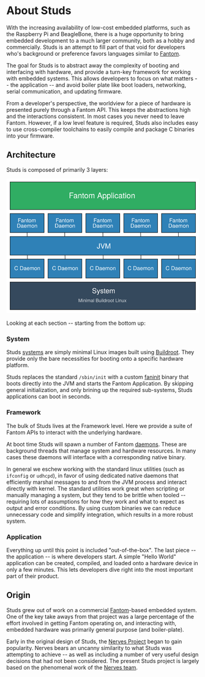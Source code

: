 # About Studs

[fantom]: http://fantom.org

With the increasing availability of low-cost embedded platforms, such as the
Raspberry Pi and BeagleBone, there is a huge opportunity to bring embedded
development to a much larger community, both as a hobby and commercially. Studs
is an attempt to fill part of that void for developers who's background or
preference favors languages similar to [Fantom][fantom].

The goal for Studs is to abstract away the complexity of booting and
interfacing with hardware, and provide a turn-key framework for working with
embedded systems. This allows developers to focus on what matters -- the
application -- and avoid boiler plate like boot loaders, networking, serial
communication, and updating firmware.

From a developer's perspective, the worldview for a piece of hardware is
presented purely through a Fantom API. This keeps the abstractions high and the
interactions consistent. In most cases you never need to leave Fantom. However,
if a low level feature is required, Studs also includes easy to use
cross-compiler toolchains to easily compile and package C binaries into your
firmware.

## Architecture

Studs is composed of primarily 3 layers:

![Studs Architecture](StudsArch.svg)

Looking at each section -- starting from the bottom up:

### System

[system]:  Systems.html
[br]:      https://buildroot.org
[faninit]: faninit.html
[daemons]: Daemons.html

Studs [systems][system] are simply minimal Linux images built using
[Buildroot][br]. They provide only the bare necessities for booting onto a
specific hardware platform.

Studs replaces the standard `/sbin/init` with a custom [faninit][faninit]
binary that boots directly into the JVM and starts the Fantom Application. By
skipping general initialization, and only brining up the required sub-systems,
Studs applications can boot in seconds.

### Framework

The bulk of Studs lives at the Framework level. Here we provide a suite of
Fantom APIs to interact with the underlying hardware.

At boot time Studs will spawn a number of Fantom [daemons][daemons]. These are
background threads that manage system and hardware resources. In many cases
these daemons will interface with a corresponding native binary.

In general we eschew working with the standard linux utilities (such as
`ifconfig` or `udhcpd`), in favor of using dedicated native daemons that
efficiently marshal messages to and from the JVM process and interact directly
with kernel. The standard utilities work great when scripting or manually
managing a system, but they tend to be brittle when tooled -- requiring lots of
assumptions for how they work and what to expect as output and error
conditions. By using custom binaries we can reduce unnecessary code and
simplify integration, which results in a more robust system.

### Application

Everything up until this point is included "out-of-the-box". The last piece --
the application -- is where developers start. A simple "Hello World"
application can be created, compiled, and loaded onto a hardware device in
only a few minutes.  This lets developers dive right into the most important
part of their product.

## Origin

[nerves]: http://nerves-project.org
[nerves_team]: https://github.com/orgs/nerves-project/people

Studs grew out of work on a commercial [Fantom][fantom]-based embedded system.
One of the key take aways from that project was a large percentage of the
effort involved in getting Fantom operating on, and interacting with, embedded
hardware was primarily general purpose (and boiler-plate).

Early in the original design of Studs, the [Nerves Project][nerves] began to
gain popularity. Nerves bears an uncanny similarity to what Studs was
attempting to achieve -- as well as including a number of very useful design
decisions that had not been considered. The present Studs project is largely
based on the phenomenal work of the [Nerves team][nerves_team].
